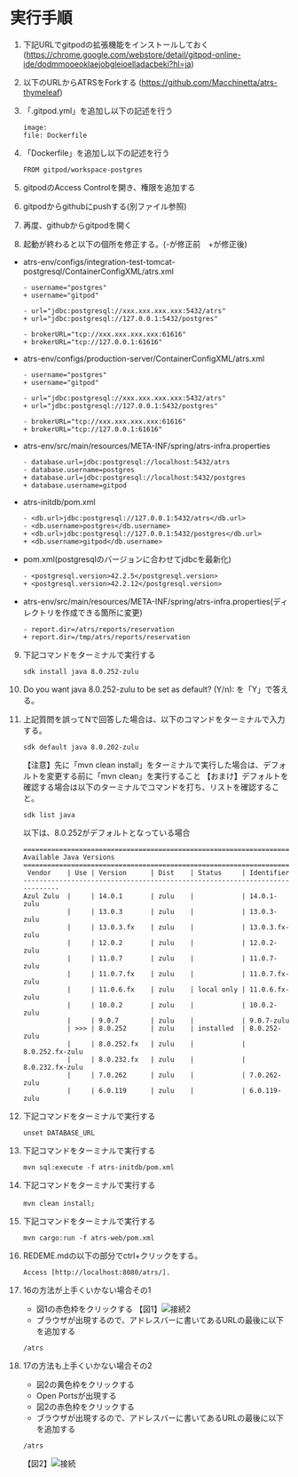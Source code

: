 # 実行手順

1. 下記URLでgitpodの拡張機能をインストールしておく
(https://chrome.google.com/webstore/detail/gitpod-online-ide/dodmmooeoklaejobgleioelladacbeki?hl=ja)
2. 以下のURLからATRSをForkする
(https://github.com/Macchinetta/atrs-thymeleaf)
3. 「.gitpod.yml」を追加し以下の記述を行う
    ```
    image:
    file: Dockerfile
    ```
4. 「Dockerfile」を追加し以下の記述を行う
    ```
    FROM gitpod/workspace-postgres
    ```

5. gitpodのAccess Controlを開き、権限を追加する

6. gitpodからgithubにpushする(別ファイル参照)

7. 再度、githubからgitpodを開く

8. 起動が終わると以下の個所を修正する。(-が修正前　+が修正後)

- atrs-env/configs/integration-test-tomcat-postgresql/ContainerConfigXML/atrs.xml
    ```
    - username="postgres"
    + username="gitpod"

    - url="jdbc:postgresql://xxx.xxx.xxx.xxx:5432/atrs"
    + url="jdbc:postgresql://127.0.0.1:5432/postgres"

    - brokerURL="tcp://xxx.xxx.xxx.xxx:61616"
    + brokerURL="tcp://127.0.0.1:61616"
    ```

- atrs-env/configs/production-server/ContainerConfigXML/atrs.xml

    ```
    - username="postgres"
    + username="gitpod"

    - url="jdbc:postgresql://xxx.xxx.xxx.xxx:5432/atrs"
    + url="jdbc:postgresql://127.0.0.1:5432/postgres"

    - brokerURL="tcp://xxx.xxx.xxx.xxx:61616"
    + brokerURL="tcp://127.0.0.1:61616"
    ```

- atrs-env/src/main/resources/META-INF/spring/atrs-infra.properties
    ```
    - database.url=jdbc:postgresql://localhost:5432/atrs
    - database.username=postgres
    + database.url=jdbc:postgresql://localhost:5432/postgres
    + database.username=gitpod
    ```
- atrs-initdb/pom.xml
    ```
    - <db.url>jdbc:postgresql://127.0.0.1:5432/atrs</db.url>
    - <db.username>postgres</db.username>
    + <db.url>jdbc:postgresql://127.0.0.1:5432/postgres</db.url>
    + <db.username>gitpod</db.username>
    ```

- pom.xml(postgresqlのバージョンに合わせてjdbcを最新化)
    ```
    - <postgresql.version>42.2.5</postgresql.version>
    + <postgresql.version>42.2.12</postgresql.version>
    ```

- atrs-env/src/main/resources/META-INF/spring/atrs-infra.properties(ディレクトリを作成できる箇所に変更)
    ```
    - report.dir=/atrs/reports/reservation
    + report.dir=/tmp/atrs/reports/reservation
    ```

9. 下記コマンドをターミナルで実行する
    ```
    sdk install java 8.0.252-zulu
    ```
10. Do you want java 8.0.252-zulu to be set as default? (Y/n): を「Y」で答える。
11. 上記質問を誤ってNで回答した場合は、以下のコマンドをターミナルで入力する。
    ```
    sdk default java 8.0.202-zulu
    ```
    【注意】先に「mvn clean install」をターミナルで実行した場合は、デフォルトを変更する前に「mvn clean」を実行すること
    【おまけ】デフォルトを確認する場合は以下のターミナルでコマンドを打ち、リストを確認すること。
    ```
    sdk list java
    ```
    以下は、8.0.252がデフォルトとなっている場合
    ```
    ============================================================================
    Available Java Versions
    ============================================================================
     Vendor    | Use | Version      | Dist    | Status     | Identifier
    ----------------------------------------------------------------------------
    Azul Zulu  |     | 14.0.1       | zulu    |            | 14.0.1-zulu         
               |     | 13.0.3       | zulu    |            | 13.0.3-zulu         
               |     | 13.0.3.fx    | zulu    |            | 13.0.3.fx-zulu      
               |     | 12.0.2       | zulu    |            | 12.0.2-zulu         
               |     | 11.0.7       | zulu    |            | 11.0.7-zulu         
               |     | 11.0.7.fx    | zulu    |            | 11.0.7.fx-zulu      
               |     | 11.0.6.fx    | zulu    | local only | 11.0.6.fx-zulu      
               |     | 10.0.2       | zulu    |            | 10.0.2-zulu         
               |     | 9.0.7        | zulu    |            | 9.0.7-zulu          
               | >>> | 8.0.252      | zulu    | installed  | 8.0.252-zulu        
               |     | 8.0.252.fx   | zulu    |            | 8.0.252.fx-zulu     
               |     | 8.0.232.fx   | zulu    |            | 8.0.232.fx-zulu     
               |     | 7.0.262      | zulu    |            | 7.0.262-zulu        
               |     | 6.0.119      | zulu    |            | 6.0.119-zulu    
    ```
12. 下記コマンドをターミナルで実行する
    ```
    unset DATABASE_URL
    ```
13. 下記コマンドをターミナルで実行する
    ```
    mvn sql:execute -f atrs-initdb/pom.xml
    ```
14. 下記コマンドをターミナルで実行する
    ```
    mvn clean install」
    ```
15. 下記コマンドをターミナルで実行する
    ```
    mvn cargo:run -f atrs-web/pom.xml
    ```
16. REDEME.mdの以下の部分でctrl+クリックをする。
    ```
    Access [http://localhost:8080/atrs/].
    ```
17. 16の方法が上手くいかない場合その1
    - 図1の赤色枠をクリックする
    【図1】![接続2](C:\Users\U646666\Desktop\資料\接続2.png)
    - ブラウザが出現するので、アドレスバーに書いてあるURLの最後に以下を追加する
    
    ```
    /atrs
    ```

18. 17の方法も上手くいかない場合その2
    
    - 図2の黄色枠をクリックする
    - Open Portsが出現する
    - 図2の赤色枠をクリックする
    - ブラウザが出現するので、アドレスバーに書いてあるURLの最後に以下を追加する
    ```
    /atrs
    ```
    【図2】![接続](C:\Users\U646666\Desktop\資料\接続.png)
